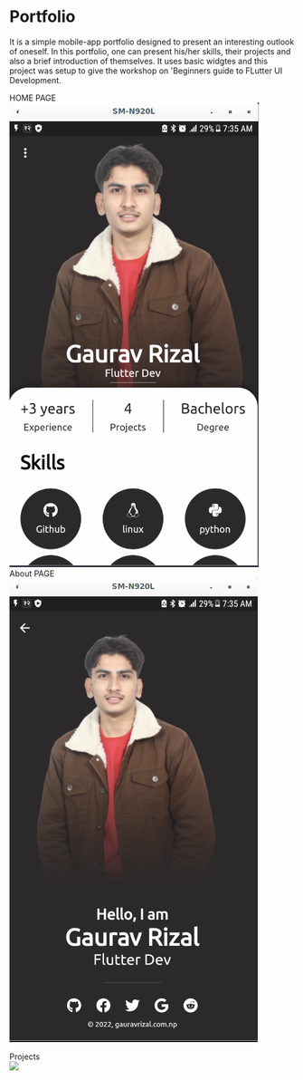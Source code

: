 # Portfolio
It is a simple mobile-app portfolio designed to present an interesting outlook of oneself. In this portfolio, one can present his/her skills, their projects and also a brief introduction of themselves. It uses basic widgtes and this project was setup to give the workshop on 'Beginners guide to FLutter UI Development.



HOME PAGE <br/>
![](images/home.png)
<br/>
About PAGE <br/>
![](images/about.png)
<br/>


Projects <br/>
![](images/project.png)
<br/>



